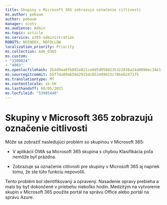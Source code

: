 ```yaml
---
title: Skupiny v Microsoft 365 zobrazujú označenie citlivosti
ms.author: pebaum
author: pebaum
manager: scotv
ms.audience: Admin
ms.topic: article
ms.service: o365-administration
ROBOTS: NOINDEX, NOFOLLOW
localization_priority: Priority
ms.collection: Adm_O365
ms.custom:
- "1200024"
- "4803"
ms.openlocfilehash: 2bdd9aa9fb892e021ce0d5d950d235322838a24a0090ec34e1fe040cb1473113
ms.sourcegitcommit: b5f7da89a650d2915dc652449623c78be6247175
ms.translationtype: MT
ms.contentlocale: sk-SK
ms.lasthandoff: 08/05/2021
ms.locfileid: "53985448"
---
```

# <a name="microsoft-365-groups-showing-sensitivity-label"></a>Skupiny v Microsoft 365 zobrazujú označenie citlivosti

Môže sa zobraziť nasledujúci problém so skupinou v Microsoft 365:

- V aplikácii OWA sa Microsoft 365 skupina s chybou Klasifikácia poľa nemôže byť prázdna.

- Zobrazuje sa označenie citlivosti pre skupiny v Microsoft 365 aj napriek tomu, že ste túto funkciu nepovolili.

Tento problém bol identifikovaný a opravený. Nasadenie opravy prebieha a malo by byť dokončené v priebehu niekoľko hodín. Medzitým na vytvorenie skupín v Microsoft 365 použite portál na správu Office alebo portál na správu Azure.  
